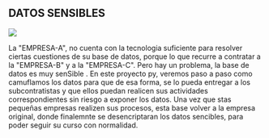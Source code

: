 ##  DATOS SENSIBLES 
![](https://github.com/Martinerramuspe/PICTURE/blob/main/SENSIBLE.png)

La "EMPRESA-A", no cuenta con la tecnologia suficiente para resolver ciertas cuestiones de su base de datos, porque lo que recurre a contratar a la "EMPRESA-B" y a la "EMPRESA-C". Pero hay un problema, la base de datos es muy senSible
. En este proyecto py, veremos paso a paso como camuflamos los datos para que de esa forma, se lo pueda entregar a los subcontratistas y que ellos puedan realicen sus actividades correspondientes sin riesgo a exponer los datos.
Una vez que stas pequeñas empresas realizen sus procesos, esta base volver a la empresa original, donde finalemnte se desencriptaran los datos sencibles, para poder seguir su curso con normalidad.
